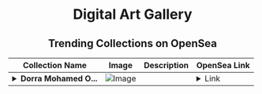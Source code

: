 <div align="center">

# Digital Art Gallery

## Trending Collections on OpenSea

| Collection Name                       | Image                                                                                     | Description                       | OpenSea Link                                                                                          |
|---------------------------------------|-------------------------------------------------------------------------------------------|-----------------------------------|--------------------------------------------------------------------------------------------------------|
| **<details><summary>Dorra Mohamed O...</summary>Dorra Mohamed Omar</details>** | ![Image](https://i.seadn.io/s/raw/files/49335177b4e5cd53f3df8a2855cf04a1.jpg?w=500&auto=format?w=200&auto=format) |  | <details><summary>Link</summary>[Dorra Mohamed Omar](https://opensea.io/collection/dorra-mohamed-omar)</details> |

</div>